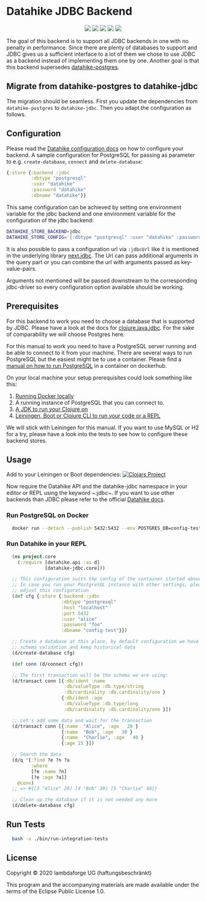 # Datahike JDBC Backend

<p align="center">
<a href="https://clojurians.slack.com/archives/CB7GJAN0L"><img src="https://img.shields.io/badge/clojurians%20slack-join%20channel-blueviolet"/></a>
<a href="https://clojars.org/io.replikativ/datahike-jdbc"> <img src="https://img.shields.io/clojars/v/io.replikativ/datahike-jdbc.svg" /></a>
<a href="https://circleci.com/gh/replikativ/datahike-jdbc"><img src="https://circleci.com/gh/replikativ/datahike-jdbc.svg?style=shield"/></a>
<a href="https://github.com/replikativ/datahike-jdbc/tree/development"><img src="https://img.shields.io/github/last-commit/replikativ/datahike-jdbc/development"/></a>
<a href="https://versions.deps.co/replikativ/datahike-jdbc" title="Dependencies Status"><img src="https://versions.deps.co/replikativ/datahike-jdbc/status.svg" /></a>
</p>

The goal of this backend is to support all JDBC backends in one with no penalty in performance.
Since there are plenty of databases to support and JDBC gives us a sufficient interface to a
lot of them we chose to use JDBC as a backend instead of implementing them one by one. Another
goal is that this backend supersedes [datahike-postgres](https://github.com/replikativ/datahike-postgres/).

## Migrate from datahike-postgres to datahike-jdbc
The migration should be seamless. First you update the dependencies from `datahike-postgres` to
`datahike-jdbc`. Then you adapt the configuration as follows.

## Configuration
Please read the [Datahike configuration docs](https://github.com/replikativ/datahike/blob/master/doc/config.md) on how to configure your backend. A sample configuration for PostgreSQL for passing as parameter to e.g.
`create-database`, `connect` and `delete-database`:
```clojure
{:store {:backend :jdbc
         :dbtype "postgresql"
         :user "datahike"
         :password "datahike"
         :dbname "datahike"}}
```
This same configuration can be achieved by setting one environment variable for the jdbc backend
and one environment variable for the configuration of the jdbc backend:
```bash
DATAHIKE_STORE_BACKEND=jdbc
DATAHIKE_STORE_CONFIG='{:dbtype "postgresql" :user "datahike" :password "datahike" :dbname "datahike"}'
```

It is also possible to pass a configuration url via `:jdbcUrl` like it is mentioned in the underlying library [next.jdbc](https://cljdoc.org/d/seancorfield/next.jdbc/1.0.462/doc/getting-started#the-db-spec-hash-map). The Url can pass additional arguments in the query part or you can combine the url with arguments passed as key-value-pairs.

Arguments not mentioned will be passed downstream to the corresponding jdbc-driver so every configuration option available should be working.

## Prerequisites
For this backend to work you need to choose a database that is supported by JDBC. Please have a
look at the docs for [clojure.java.jdbc](https://github.com/clojure/java.jdbc/). For the sake
of comparability we will choose Postgres here.

For this manual to work you need to have a PostgreSQL server running and be able to connect to
it from your machine. There are several ways to run PostgreSQL but the easiest might be to use
a container. Please find a [manual on how to run PostgreSQL](https://hub.docker.com/_/postgres) in a container on dockerhub.

On your local machine your setup prerequisites could look something like this:
1. [Running Docker locally](https://docs.docker.com/engine/)
2. A running instance of PostgreSQL that you can connect to.
3. [A JDK to run your Clojure on](https://clojure.org/guides/getting_started)
4. [Leiningen, Boot or Clojure CLI to run your code or a REPL](https://leiningen.org/#install)

We will stick with Leiningen for this manual. If you want to use MySQL or H2 for a try, please
have a look into the tests to see how to configure these backend stores.

## Usage
Add to your Leiningen or Boot dependencies:
[![Clojars Project](https://img.shields.io/clojars/v/io.replikativ/datahike-jdbc.svg)](https://clojars.org/io.replikativ/datahike-jdbc)

Now require the Datahike API and the datahike-jdbc namespace in your editor or REPL using the
keyword ~:jdbc~. If you want to use other backends than JDBC please refer to the official
[Datahike docs](https://github.com/replikativ/datahike/blob/master/doc/config.md).

### Run PostgreSQL on Docker
```bash
  docker run --detach --publish 5432:5432 --env POSTGRES_DB=config-test --env POSTGRES_USER=alice --env POSTGRES_PASSWORD=foo postgres:alpine
```

### Run Datahike in your REPL
```clojure
  (ns project.core
    (:require [datahike.api :as d]
              [datahike-jdbc.core]))

  ;; This configuration suits the config of the container started above.
  ;; In case you run your PostgreSQL instance with other settings, please
  ;; adjust this configuration
  (def cfg {:store {:backend :jdbc
                    :dbtype "postgresql"
                    :host "localhost"
                    :port 5432
                    :user "alice"
                    :password "foo"
                    :dbname "config-test"}})

  ;; Create a database at this place, by default configuration we have a strict
  ;; schema validation and keep historical data
  (d/create-database cfg)

  (def conn (d/connect cfg))

  ;; The first transaction will be the schema we are using:
  (d/transact conn [{:db/ident :name
                     :db/valueType :db.type/string
                     :db/cardinality :db.cardinality/one }
                    {:db/ident :age
                     :db/valueType :db.type/long
                     :db/cardinality :db.cardinality/one }])

  ;; Let's add some data and wait for the transaction
  (d/transact conn [{:name  "Alice", :age   20 }
                    {:name  "Bob", :age   30 }
                    {:name  "Charlie", :age   40 }
                    {:age 15 }])

  ;; Search the data
  (d/q '[:find ?e ?n ?a
         :where
         [?e :name ?n]
         [?e :age ?a]]
    @conn)
  ;; => #{[3 "Alice" 20] [4 "Bob" 30] [5 "Charlie" 40]}

  ;; Clean up the database if it is not needed any more
  (d/delete-database cfg)
```

## Run Tests

```bash
  bash -x ./bin/run-integration-tests
```

## License

Copyright © 2020 lambdaforge UG (haftungsbeschränkt)

This program and the accompanying materials are made available under the terms of the Eclipse Public License 1.0.
